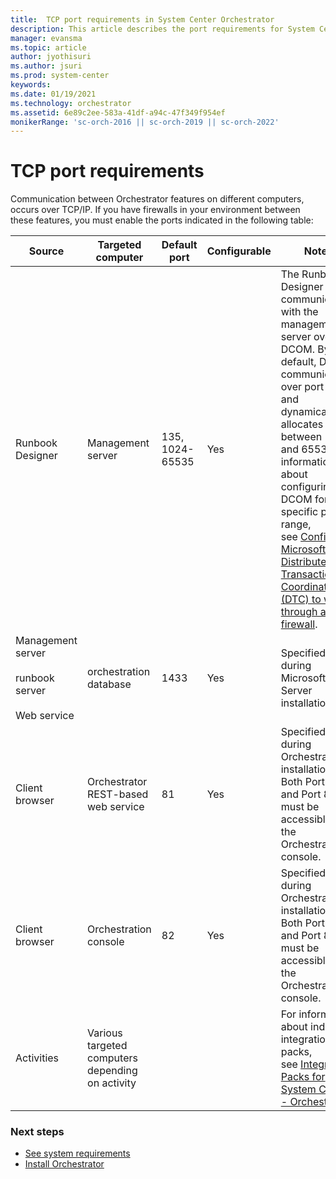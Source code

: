 ```yaml
---
title:  TCP port requirements in System Center Orchestrator
description: This article describes the port requirements for System Center Orchestrator.
manager: evansma
ms.topic: article
author: jyothisuri
ms.author: jsuri
ms.prod: system-center
keywords:
ms.date: 01/19/2021
ms.technology: orchestrator
ms.assetid: 6e89c2ee-583a-41df-a94c-47f349f954ef
monikerRange: 'sc-orch-2016 || sc-orch-2019 || sc-orch-2022'
---
```

# TCP port requirements

Communication between Orchestrator features on different computers, occurs over TCP/IP. If you have firewalls in your environment between these features, you must enable the ports indicated in the following table:

| Source  | Targeted computer| Default port | Configurable | Notes |
|-------|--------|-------|----|------|
| Runbook Designer  | Management server   | 135, 1024-65535  | Yes      | The Runbook Designer communicates with the management server over DCOM. By default, DCOM communicates over port 135 and dynamically allocates a port between 1024 and 65535. For information about configuring DCOM for a specific port range, see [Configuring Microsoft Distributed Transaction Coordinator (DTC) to work through a firewall](/troubleshoot/windows-server/application-management/configure-dtc-to-work-through-firewalls). |
| Management server   <br> <br> runbook server <br><br> Web service      |  orchestration database   | 1433    | Yes  | Specified during Microsoft SQL Server installation |
| Client browser | Orchestrator REST-based web service  | 81  | Yes   | Specified during Orchestrator installation. Both Port 81 and Port 82 must be accessible for the Orchestration console.      |
| Client browser     | Orchestration console   | 82  | Yes   | Specified during Orchestrator installation. Both Port 81 and Port 82 must be accessible for the Orchestration console.          |
| Activities   | Various targeted computers depending on activity | |   | For information about individual integration packs, see [Integration Packs for System Center - Orchestrator](list-of-orchestrator-integration-packs.md).    |


### Next steps
- [See system requirements](system-requirements-orch.md)
- [Install Orchestrator](install.md)